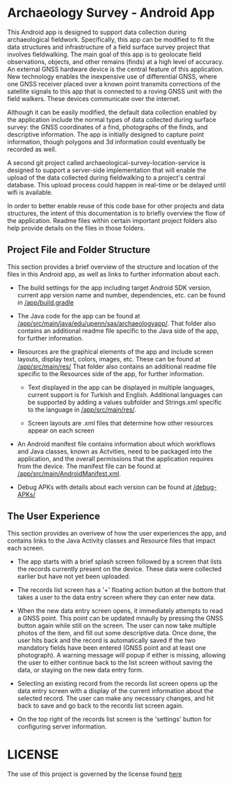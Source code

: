 # Archaeology Survey - Android App

This Android app is designed to support data collection during archaeological fieldwork.  Specifically, this app can be modified to fit the data structures and infrastructure of a field surface survey project that involves fieldwalking.  The main goal of this app is to geolocate field observations, objects, and other remains (finds) at a high level of accuracy.  An external GNSS hardware device is the central feature of this application.  New technology enables the inexpensive use of differential GNSS, where one GNSS receiver placed over a known point transmits corrections of the satellite signals to this app that is connected to a roving GNSS unit with the field walkers.  These devices communicate over the internet.

Although it can be easily modified, the default data collection enabled by the application include the normal types of data collected during surface survey: the GNSS coordinates of a find, photographs of the finds, and descriptive information.  The app is initially designed to capture point information, though polygons and 3d information could eventually be recorded as well.

A second git project called archaeological-survey-location-service is designed to support a server-side implementation that will enable the upload of the data collected during fieldwalking to a project's central database.  This upload process could happen in real-time or be delayed until wifi is available.


In order to better enable reuse of this code base for other projects and data structures, the intent of this documentation is to briefly overview the flow of the application. Readme files within certain important project folders also help provide details on the files in those folders.

## Project File and Folder Structure
This section provides a brief overview of the structure and location of the files in this Android app, as well as links to further information about each.

- The build settings for the app including target Android SDK version, current app version name and number, dependencies, etc. can be found in [/app/build.gradle](https://github.com/anatolian/archaeological-survey-location-collector/blob/master/app/build.gradle)

- The Java code for the app can be found at [/app/src/main/java/edu/upenn/sas/archaeologyapp/](https://github.com/anatolian/archaeological-survey-location-collector/tree/master/app/src/main/java/edu/upenn/sas/archaeologyapp). That folder also contains an additional readme file specific to the Java side of the app, for further information.

- Resources are the graphical elements of the app and include screen layouts, display text, colors, images, etc.  These can be found at [/app/src/main/res/](https://github.com/anatolian/archaeological-survey-location-collector/tree/master/app/src/main/res) That folder also contains an additional readme file specific to the Resources side of the app, for further information.

  - Text displayed in the app can be displayed in multiple languages, current support is for Turkish and English.  Additional languages can be supported by adding a values subfolder and Strings.xml specific to the language in [/app/src/main/res/](https://github.com/anatolian/archaeological-survey-location-collector/tree/master/app/src/main/res).
  
  - Screen layouts are .xml files that determine how other resources appear on each screen
    
- An Android manifest file contains information about which workflows and Java classes, known as Actvities, need to be packaged into the application, and the overall permissions that the application requires from the device.  The manifest file can be found at [/app/src/main/AndroidManifest.xml](https://github.com/anatolian/archaeological-survey-location-collector/blob/master/app/src/main/AndroidManifest.xml).

- Debug APKs with details about each version can be found at [/debug-APKs/](https://github.com/anatolian/archaeological-survey-location-collector/tree/master/debug-APKs)


## The User Experience
This section provides an overivew of how the user experiences the app, and contains links to the Java Activity classes and Resource files that impact each screen.

- The app starts with a brief splash screen followed by a screen that lists the records currently present on the device.  These data were collected earlier but have not yet been uploaded.

- The records list screen has a '+' floating action button at the bottom that takes a user to the data entry screen where they can enter new data.

- When the new data entry screen opens, it immediately attempts to read a GNSS point.  This point can be updated mnaully by pressing the GNSS button again while still on the screen. The user can now take multiple photos of the item, and fill out some descriptive data. Once done, the user hits back and the record is automatically saved if the two mandatory fields have been entered (GNSS point and at least one photograph).  A warning message will popup if either is missing, allowing the user to either continue back to the list screen without saving the data, or staying on the new data entry form.

- Selecting an existing record from the records list screen opens up the data entry screen with a display of the current information about the selected record. The user can make any necessary changes, and hit back to save and go back to the records list screen again. 

- On the top right of the records list screen is the 'settings' button for configuring server information.

# LICENSE

The use of this project is governed by the license found [here](https://github.com/anatolian/archaeological-survey-location-collector/blob/master/LICENSE)
